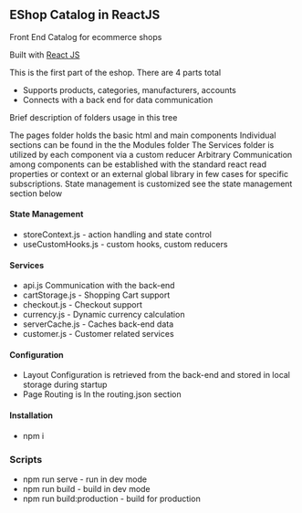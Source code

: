 ## EShop Catalog in ReactJS

Front End Catalog for ecommerce shops

Built with [React JS](http://facebook.github.io/react/)

This is the first part of the eshop. There are 4 parts total
 - Supports products, categories, manufacturers, accounts
 - Connects with a back end for data communication

Brief description of folders usage in this tree

The pages folder holds the basic html and main components
Individual sections can be found in the the Modules folder
The Services folder is utilized by each component via a custom reducer
Arbitrary Communication among components can be established with the standard react read properties or context or an external global library in few cases for specific subscriptions. State management is customized see the state management section below

#### State Management

- storeContext.js - action handling and state control
- useCustomHooks.js - custom hooks, custom reducers

#### Services

- api.js Communication with the back-end
- cartStorage.js - Shopping Cart support
- checkout.js - Checkout support
- currency.js - Dynamic currency calculation
- serverCache.js - Caches back-end data
- customer.js - Customer related services

#### Configuration

- Layout Configuration is retrieved from the back-end and stored in local storage during startup
- Page Routing is ln the routing.json section

#### Installation
- npm i

### Scripts
- npm run serve - run in dev mode
- npm run build - build in dev mode
- npm run build:production - build for production